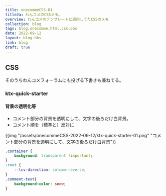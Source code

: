 ```yaml
---
title: onecommeCSS-01
titleJa: わんコメのCSSメモ。
overview: わんコメのテンプレートに適用してたCSSのメモ
collection: blog
tags: blog,onecomme,html,css,obs
date: 2022-09-12
layout: blog.hbs
link: blog
draft: true
---
```

## CSS
そのうちわんコメフォーラムにも投げる下書きも兼ねてる。

### ktx-quick-starter
#### 背景の透明化等
* コメント部分の背景を透明にして、文字の後ろだけ白背景。
* コメント順を（標準と）反対に

{{img "/assets/onecommeCSS-2022-09-12/ktx-quick-starter-01.png" "コメント部分の背景を透明にして、文字の後ろだけ白背景"}}

```css
.container {
    background: transparent !important;
}
:root {
    --lcv-direction: column-reverse;
}
.comment-text{
	background-color: snow;
}
```

### 
